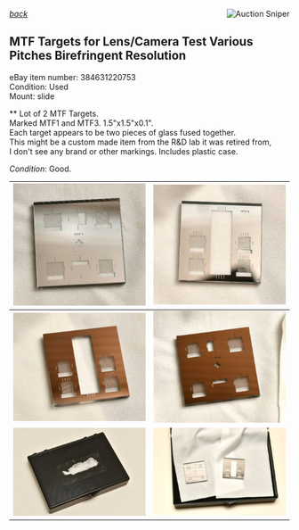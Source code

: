 [*back*](../)
<a href="https://www.gixen.com/index.php" name="9e092736783d0da1dfd8413d57d10faf" target="_blank" >
<img align=right src="https://www.gixen.com/images/gixenlink.gif" border="0" alt="Auction Sniper" title="Auction Sniper">
</a>  
## MTF Targets for Lens/Camera Test Various Pitches Birefringent Resolution
eBay item number: 384631220753  
Condition: Used   
Mount: slide  

** Lot of 2 MTF Targets.  
Marked MTF1 and MTF3. 1.5"x1.5"x0.1".  
Each target appears to be two pieces of glass fused together.  
This might be a custom made item from the R&D lab it was retired from,  
I don't see any brand or other markings. Includes plastic case.  

*Condition*: Good.

| ![](s-l641.jpg) | ![](s-l642.jpg)  |
| -------------- | -------------- |
| ![](s-l643.jpg) | ![](s-l644.jpg)   |
| ![](s-l645.jpg) | ![](s-l640.jpg)   |


